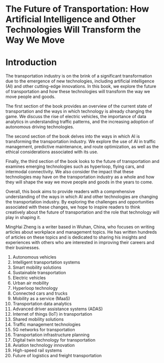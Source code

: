 # The Future of Transportation: How Artificial Intelligence and Other Technologies Will Transform the Way We Move

# Introduction

The transportation industry is on the brink of a significant transformation due to the emergence of new technologies, including artificial intelligence (AI) and other cutting-edge innovations. In this book, we explore the future of transportation and how these technologies will transform the way we move people and goods.

The first section of the book provides an overview of the current state of transportation and the ways in which technology is already changing the game. We discuss the rise of electric vehicles, the importance of data analytics in understanding traffic patterns, and the increasing adoption of autonomous driving technologies.

The second section of the book delves into the ways in which AI is transforming the transportation industry. We explore the use of AI in traffic management, predictive maintenance, and route optimization, as well as the ethical considerations associated with its use.

Finally, the third section of the book looks to the future of transportation and examines emerging technologies such as hyperloop, flying cars, and intermodal connectivity. We also consider the impact that these technologies may have on the transportation industry as a whole and how they will shape the way we move people and goods in the years to come.

Overall, this book aims to provide readers with a comprehensive understanding of the ways in which AI and other technologies are changing the transportation industry. By exploring the challenges and opportunities associated with these changes, we hope to inspire readers to think creatively about the future of transportation and the role that technology will play in shaping it.

MingHai Zheng is a writer based in Wuhan, China, who focuses on writing articles about workplace and management topics. He has written hundreds of articles on these topics and is dedicated to sharing his insights and experiences with others who are interested in improving their careers and their businesses.



1. Autonomous vehicles
2. Intelligent transportation systems
3. Smart mobility solutions
4. Sustainable transportation
5. Electric vehicles
6. Urban air mobility
7. Hyperloop technology
8. Connected cars and trucks
9. Mobility as a service (MaaS)
10. Transportation data analytics
11. Advanced driver assistance systems (ADAS)
12. Internet of things (IoT) in transportation
13. Shared mobility solutions
14. Traffic management technologies
15. 5G networks for transportation
16. Transportation infrastructure planning
17. Digital twin technology for transportation
18. Aviation technology innovation
19. High-speed rail systems
20. Future of logistics and freight transportation

